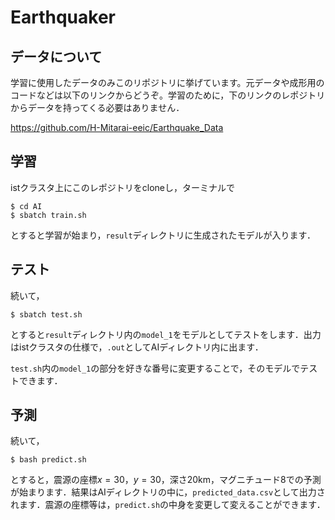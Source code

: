 # Earthquaker

## データについて

学習に使用したデータのみこのリポジトリに挙げています。元データや成形用のコードなどは以下のリンクからどうぞ。学習のために，下のリンクのレポジトリからデータを持ってくる必要はありません．

https://github.com/H-Mitarai-eeic/Earthquake_Data

## 学習

istクラスタ上にこのレポジトリをcloneし，ターミナルで
```
$ cd AI
$ sbatch train.sh
```
とすると学習が始まり，`result`ディレクトリに生成されたモデルが入ります．

## テスト

続いて，
```
$ sbatch test.sh
```
とすると`result`ディレクトリ内の`model_1`をモデルとしてテストをします．出力はistクラスタの仕様で，`.out`としてAIディレクトリ内に出ます．

`test.sh`内の`model_1`の部分を好きな番号に変更することで，そのモデルでテストできます．

## 予測
続いて，
```
$ bash predict.sh
```
とすると，震源の座標$x=30$，$y=30$，深さ20km，マグニチュード8での予測が始まります．結果はAIディレクトリの中に，`predicted_data.csv`として出力されます．震源の座標等は，`predict.sh`の中身を変更して変えることができます．